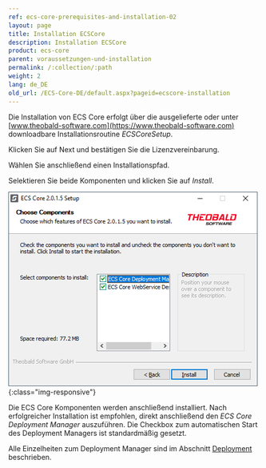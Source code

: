 ```yaml
---
ref: ecs-core-prerequisites-and-installation-02
layout: page
title: Installation ECSCore
description: Installation ECSCore
product: ecs-core
parent: voraussetzungen-und-installation
permalink: /:collection/:path
weight: 2
lang: de_DE
old_url: /ECS-Core-DE/default.aspx?pageid=ecscore-installation
---
```


Die Installation von ECS Core erfolgt über die ausgelieferte oder unter [www.theobald-software.com](https://www.theobald-software.com) downloadbare Installationsroutine 
*ECSCoreSetup*.

Klicken Sie auf Next und bestätigen Sie die Lizenzvereinbarung.

Wählen Sie anschließend einen Installationspfad.

Selektieren Sie beide Komponenten und klicken Sie auf *Install*.

![ecscore-installation-5](/img/content/ecscore-installation-5.jpg.png){:class="img-responsive"}

Die ECS Core Komponenten werden anschließend installiert. Nach erfolgreicher Installation ist empfohlen, direkt anschließend den *ECS Core Deployment Manager* auszuführen. Die Checkbox zum automatischen Start des Deployment Managers ist standardmäßig gesetzt. 

Alle Einzelheiten zum Deployment Manager sind im Abschnitt [Deployment](./ecscore-deployment) beschrieben.
